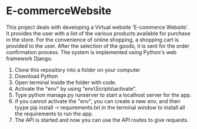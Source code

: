 # E-commerceWebsite
This project deals with developing a Virtual website ‘E-commerce Website’. It provides the user with a list of the various products available for purchase in the store. For the convenience of online shopping, a shopping cart is provided to the user. After the selection of the goods, it is sent for the order confirmation process. The system is implemented using Python's web framework Django.

1. Clone this repository into a folder on your computer
2. Download Python
3. Open terminal inside the folder with code.
4. Activate the "env" by using "env\Scripts\activate".
5. Type python manage.py runserver to start a localhost server for the app.
6. if you cannot activate the "env", you can create a new env, and then tyype pip install -r requirements.txt in the terminal window to install all the requirements to run the app.
7. The API is started and now you can use the API routes to give requests.
